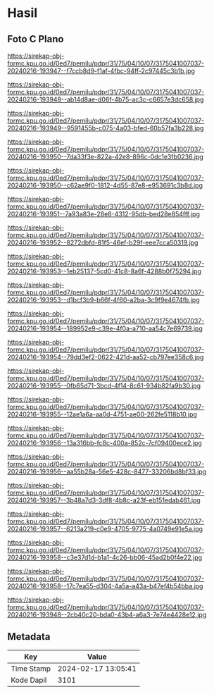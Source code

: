 # Hasil

## Foto C Plano

https://sirekap-obj-formc.kpu.go.id/0ed7/pemilu/pdpr/31/75/04/10/07/3175041007037-20240216-193947--f7ccb8d9-f1af-4fbc-94ff-2c97445c3b1b.jpg

https://sirekap-obj-formc.kpu.go.id/0ed7/pemilu/pdpr/31/75/04/10/07/3175041007037-20240216-193948--ab14d8ae-d06f-4b75-ac3c-c6657e3dc658.jpg

https://sirekap-obj-formc.kpu.go.id/0ed7/pemilu/pdpr/31/75/04/10/07/3175041007037-20240216-193949--9591455b-c075-4a03-bfed-60b57fa3b228.jpg

https://sirekap-obj-formc.kpu.go.id/0ed7/pemilu/pdpr/31/75/04/10/07/3175041007037-20240216-193950--7da33f3e-822a-42e8-896c-0dc1e3fb0236.jpg

https://sirekap-obj-formc.kpu.go.id/0ed7/pemilu/pdpr/31/75/04/10/07/3175041007037-20240216-193950--c62ae9f0-1812-4d55-87e8-e953691c3b8d.jpg

https://sirekap-obj-formc.kpu.go.id/0ed7/pemilu/pdpr/31/75/04/10/07/3175041007037-20240216-193951--7a93a83e-28e8-4312-95db-bed28e854fff.jpg

https://sirekap-obj-formc.kpu.go.id/0ed7/pemilu/pdpr/31/75/04/10/07/3175041007037-20240216-193952--8272dbfd-81f5-46ef-b29f-eee7cca50319.jpg

https://sirekap-obj-formc.kpu.go.id/0ed7/pemilu/pdpr/31/75/04/10/07/3175041007037-20240216-193953--1eb25137-5cd0-41c8-8a6f-4288b0f75294.jpg

https://sirekap-obj-formc.kpu.go.id/0ed7/pemilu/pdpr/31/75/04/10/07/3175041007037-20240216-193953--d1bcf3b9-b66f-4f60-a2ba-3c9f9e4674fb.jpg

https://sirekap-obj-formc.kpu.go.id/0ed7/pemilu/pdpr/31/75/04/10/07/3175041007037-20240216-193954--189952e9-c39e-4f0a-a710-aa54c7e69739.jpg

https://sirekap-obj-formc.kpu.go.id/0ed7/pemilu/pdpr/31/75/04/10/07/3175041007037-20240216-193954--79dd3ef2-0622-421d-aa52-cb797ee358c6.jpg

https://sirekap-obj-formc.kpu.go.id/0ed7/pemilu/pdpr/31/75/04/10/07/3175041007037-20240216-193955--0fb65d71-3bcd-4f14-8c61-934b82fa9b30.jpg

https://sirekap-obj-formc.kpu.go.id/0ed7/pemilu/pdpr/31/75/04/10/07/3175041007037-20240216-193955--12ae1a6a-aa0d-4751-ae00-262fe5118b10.jpg

https://sirekap-obj-formc.kpu.go.id/0ed7/pemilu/pdpr/31/75/04/10/07/3175041007037-20240216-193956--13a316bb-fc8c-400a-852c-7cf09400ece2.jpg

https://sirekap-obj-formc.kpu.go.id/0ed7/pemilu/pdpr/31/75/04/10/07/3175041007037-20240216-193956--aa55b28a-56e5-428c-8477-33206bd8bf33.jpg

https://sirekap-obj-formc.kpu.go.id/0ed7/pemilu/pdpr/31/75/04/10/07/3175041007037-20240216-193957--3b48a7d3-3df8-4b8c-a23f-eb151edab461.jpg

https://sirekap-obj-formc.kpu.go.id/0ed7/pemilu/pdpr/31/75/04/10/07/3175041007037-20240216-193957--6213a219-c0e9-4705-9775-4a0749e91e5a.jpg

https://sirekap-obj-formc.kpu.go.id/0ed7/pemilu/pdpr/31/75/04/10/07/3175041007037-20240216-193958--c3e37d1d-b1a1-4c26-bb06-45ad2b0f4e22.jpg

https://sirekap-obj-formc.kpu.go.id/0ed7/pemilu/pdpr/31/75/04/10/07/3175041007037-20240216-193958--17c7ea55-d304-4a5a-a43a-b47ef4b54bba.jpg

https://sirekap-obj-formc.kpu.go.id/0ed7/pemilu/pdpr/31/75/04/10/07/3175041007037-20240216-193948--2cb40c20-bda0-43b4-a6a3-7e74e4428e12.jpg


## Metadata

| Key        | Value               |
| ---------- | ------------------- |
| Time Stamp | 2024-02-17 13:05:41 |
| Kode Dapil | 3101                |



